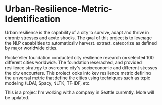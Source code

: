 # Urban-Resilience-Metric-Identification
Urban resilience is the capability of a city to survive, adapt and thrive in chronic stresses and acute shocks. The goal of this project is to leverage the NLP capabilities to automatically harvest, extract, categorize as defined by major worldwide cities.

Rockefeller foundation conducted city resilience research on selected 100 different cities worldwide. The foundation reserached, and provided resilience strategy to overcome city's socioeconomic and different stresses the city encounters. This project looks into key resilience metric defining the universal metric that define the cities using techniques such as topic modeling (LDA), Spacy, NLTK, TF-IDF, etc. 

This is a project I'm working with a company in Seattle currently. More will be updated. 
